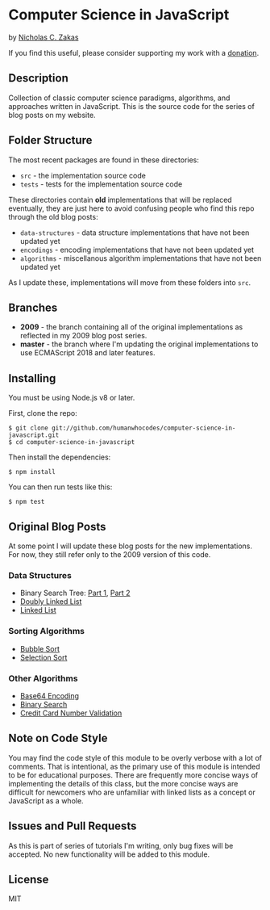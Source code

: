 # Computer Science in JavaScript

by [Nicholas C. Zakas](https://humanwhocodes.com)

If you find this useful, please consider supporting my work with a [donation](https://humanwhocodes.com/donate).

## Description

Collection of classic computer science paradigms, algorithms, and approaches written in JavaScript. This is the source code for the series of blog posts on my website.

## Folder Structure

The most recent packages are found in these directories:

* `src` - the implementation source code
* `tests` - tests for the implementation source code

These directories contain **old** implementations that will be replaced eventually, they are just here to avoid confusing people who find this repo through the old blog posts:

* `data-structures` - data structure implementations that have not been updated yet
* `encodings` - encoding implementations that have not been updated yet
* `algorithms` - miscellanous algorithm implementations that have not been updated yet

As I update these, implementations will move from these folders into `src`.

## Branches

* **2009** - the branch containing all of the original implementations as reflected in my 2009 blog post series.
* **master** - the branch where I'm updating the original implementations to use ECMAScript 2018 and later features.

## Installing

You must be using Node.js v8 or later.

First, clone the repo:

```
$ git clone git://github.com/humanwhocodes/computer-science-in-javascript.git
$ cd computer-science-in-javascript
```

Then install the dependencies:

```
$ npm install
```

You can then run tests like this:

```
$ npm test
```

## Original Blog Posts

At some point I will update these blog posts for the new implementations. For now, they still refer only to the 2009 version of this code.

### Data Structures

* Binary Search Tree: [Part 1](https://humanwhocodes.com/blog/2009/06/09/computer-science-in-javascript-binary-search-tree-part-1/), [Part 2](https://humanwhocodes.com/blog/2009/06/16/computer-science-in-javascript-binary-search-tree-part-2/)
* [Doubly Linked List](https://humanwhocodes.com/blog/2009/04/21/computer-science-in-javascript-doubly-linked-lists/)
* [Linked List](https://humanwhocodes.com/blog/2009/04/13/computer-science-in-javascript-linked-list/)

### Sorting Algorithms

* [Bubble Sort](https://humanwhocodes.com/blog/2009/05/26/computer-science-in-javascript-bubble-sort/)
* [Selection Sort](https://humanwhocodes.com/blog/2009/09/08/computer-science-in-javascript-selection-sort/)

### Other Algorithms

* [Base64 Encoding](https://humanwhocodes.com/blog/2009/12/08/computer-science-in-javascript-base64-encoding/)
* [Binary Search](https://humanwhocodes.com/blog/2009/09/01/computer-science-in-javascript-binary-search/)
* [Credit Card Number Validation](https://humanwhocodes.com/blog/2009/08/04/computer-science-in-javascript-credit-card-number-validation/)

## Note on Code Style

You may find the code style of this module to be overly verbose with a lot of comments. That is intentional, as the primary use of this module is intended to be for educational purposes. There are frequently more concise ways of implementing the details of this class, but the more concise ways are difficult for newcomers who are unfamiliar with linked lists as a concept or JavaScript as a whole.

## Issues and Pull Requests

As this is part of series of tutorials I'm writing, only bug fixes will be accepted. No new functionality will be added to this module.

## License

MIT